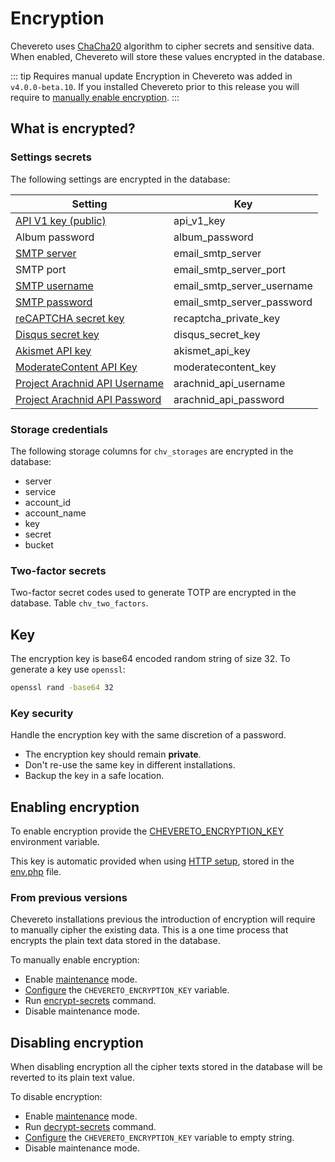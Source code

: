 # Encryption

Chevereto uses [ChaCha20](https://datatracker.ietf.org/doc/html/rfc7539) algorithm to cipher secrets and sensitive data. When enabled, Chevereto will store these values encrypted in the database.

::: tip Requires manual update
Encryption in Chevereto was added in `v4.0.0-beta.10`. If you installed Chevereto prior to this release you will require to [manually enable encryption](#enabling-encryption).
:::

## What is encrypted?

### Settings secrets

The following settings are encrypted in the database:

| Setting                                                                                                                  | Key                        |
| ------------------------------------------------------------------------------------------------------------------------ | -------------------------- |
| [API V1 key (public)](../../developer/api/api-v1.md#key)                                                                 | api_v1_key                 |
| Album password                                                                                                           | album_password             |
| [SMTP server](https://v4-admin.chevereto.com/settings/email.html#smtp-server-and-port)                                   | email_smtp_server          |
| SMTP port                                                                                                                | email_smtp_server_port     |
| [SMTP username](https://v4-admin.chevereto.com/settings/email.html#smtp-username)                                        | email_smtp_server_username |
| [SMTP password](https://v4-admin.chevereto.com/settings/email.html#smtp-password)                                        | email_smtp_server_password |
| [reCAPTCHA secret key](https://v4-admin.chevereto.com/settings/external-services.html#recaptcha-secret-key)              | recaptcha_private_key      |
| [Disqus secret key](https://v4-admin.chevereto.com/settings/external-services.html#disqus-secret-key)                    | disqus_secret_key          |
| [Akismet API key](https://v4-admin.chevereto.com/settings/external-services.html#akismet-api-key)                        | akismet_api_key            |
| [ModerateContent API Key](https://v4-admin.chevereto.com/settings/external-services.html#moderatecontent-api-key)        | moderatecontent_key        |
| [Project Arachnid API Username](https://v4-admin.chevereto.com/settings/external-services.html#project-arachnid-api-key) | arachnid_api_username      |
| [Project Arachnid API Password](https://v4-admin.chevereto.com/settings/external-services.html#project-arachnid-api-key) | arachnid_api_password      |

### Storage credentials

The following storage columns for `chv_storages` are encrypted in the database:

* server
* service
* account_id
* account_name
* key
* secret
* bucket

### Two-factor secrets

Two-factor secret codes used to generate TOTP are encrypted in the database. Table `chv_two_factors`.

## Key

The encryption key is base64 encoded random string of size 32. To generate a key use `openssl`:

```sh
openssl rand -base64 32
```

### Key security

Handle the encryption key with the same discretion of a password.

* The encryption key should remain **private**.
* Don't re-use the same key in different installations.
* Backup the key in a safe location.

## Enabling encryption

To enable encryption provide the [CHEVERETO_ENCRYPTION_KEY](../configuration/environment.md#encryption-key) environment variable.

This key is automatic provided when using [HTTP setup](../installing/installation.md#setup), stored in the [env.php](../configuration/env.php.md) file.

### From previous versions

Chevereto installations previous the introduction of encryption will require to manually cipher the existing data. This is a one time process that encrypts the plain text data stored in the database.

To manually enable encryption:

* Enable [maintenance](https://v4-admin.chevereto.com/settings/system.html#maintenance) mode.
* [Configure](../configuration/configuring.md) the `CHEVERETO_ENCRYPTION_KEY` variable.
* Run [encrypt-secrets](cli.md#encrypt-secrets) command.
* Disable maintenance mode.

## Disabling encryption

When disabling encryption all the cipher texts stored in the database will be reverted to its plain text value.

To disable encryption:

* Enable [maintenance](https://v4-admin.chevereto.com/settings/system.html#maintenance) mode.
* Run [decrypt-secrets](cli.md#decrypt-secrets) command.
* [Configure](../configuration/configuring.md) the `CHEVERETO_ENCRYPTION_KEY` variable to empty string.
* Disable maintenance mode.

